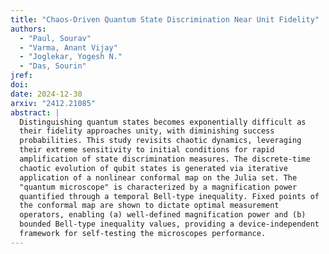 ```yaml
---
title: "Chaos-Driven Quantum State Discrimination Near Unit Fidelity"
authors:
  - "Paul, Sourav"
  - "Varma, Anant Vijay"
  - "Joglekar, Yogesh N."
  - "Das, Sourin"
jref:
doi:
date: 2024-12-30
arxiv: "2412.21085"
abstract: |
  Distinguishing quantum states becomes exponentially difficult as
  their fidelity approaches unity, with diminishing success
  probabilities. This study revisits chaotic dynamics, leveraging
  their extreme sensitivity to initial conditions for rapid
  amplification of state discrimination measures. The discrete-time
  chaotic evolution of qubit states is generated via iterative
  application of a nonlinear conformal map on the Julia set. The
  "quantum microscope" is characterized by a magnification power
  quantified through a temporal Bell-type inequality. Fixed points of
  the conformal map are shown to dictate optimal measurement
  operators, enabling (a) well-defined magnification power and (b)
  bounded Bell-type inequality values, providing a device-independent
  framework for self-testing the microscopes performance.
---
```


